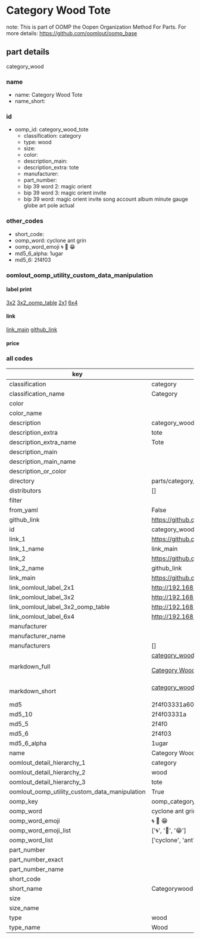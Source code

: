 # Category Wood Tote  

note: This is part of OOMP the Oopen Organization Method For Parts. For more details: https://github.com/oomlout/oomp_base

##  part details



category_wood

### name
* name: Category Wood Tote
* name_short: 
### id
* oomp_id: category_wood_tote
  * classification: category
  * type: wood
  * size: 
  * color: 
  * description_main: 
  * description_extra: tote
  * manufacturer: 
  * part_number: 
  * bip 39 word 2: magic orient
  * bip 39 word 3: magic orient invite
  * bip 39 word: magic orient invite song account album minute gauge globe art pole actual

### other_codes
* short_code: 
* oomp_word: cyclone ant grin
* oomp_word_emoji :cyclone: :ant: :grin:
* md5_6_alpha: 1ugar
* md5_6: 2f4f03






### oomlout_oomp_utility_custom_data_manipulation
#### label print
[3x2](http://192.168.1.245:1112/?label=oomp%201ugar)
[3x2_oomp_table](http://192.168.1.107:1112/?label=oomp%201ugar)
[2x1](http://192.168.1.242:1112/?label=oomp%201ugar)
[6x4](http://192.168.1.55:1112/?label=oomp%201ugar)    

#### link

[link_main](https://github.com/oomlout/oomlout_oomp_current_version_messy/tree/main/parts/category_wood_tote) [github_link](https://github.com/oomlout/oomlout_oomp_part_src/tree/main/parts/category_wood_tote)                             

#### price







### all codes 
| key | value |  
| --- | --- |  
| classification | category |  
| classification_name | Category |  
| color |  |  
| color_name |  |  
| description | category_wood |  
| description_extra | tote |  
| description_extra_name | Tote |  
| description_main |  |  
| description_main_name |  |  
| description_or_color |   |  
| directory | parts/category_wood_tote |  
| distributors | [] |  
| filter |  |  
| from_yaml | False |  
| github_link | https://github.com/oomlout/oomlout_oomp_part_src/tree/main/parts/category_wood_tote |  
| id | category_wood_tote |  
| link_1 | https://github.com/oomlout/oomlout_oomp_current_version_messy/tree/main/parts/category_wood_tote |  
| link_1_name | link_main |  
| link_2 | https://github.com/oomlout/oomlout_oomp_part_src/tree/main/parts/category_wood_tote |  
| link_2_name | github_link |  
| link_main | https://github.com/oomlout/oomlout_oomp_current_version_messy/tree/main/parts/category_wood_tote |  
| link_oomlout_label_2x1 | http://192.168.1.242:1112/?label=oomp%201ugar |  
| link_oomlout_label_3x2 | http://192.168.1.245:1112/?label=oomp%201ugar |  
| link_oomlout_label_3x2_oomp_table | http://192.168.1.107:1112/?label=oomp%201ugar |  
| link_oomlout_label_6x4 | http://192.168.1.55:1112/?label=oomp%201ugar |  
| manufacturer |  |  
| manufacturer_name |  |  
| manufacturers | [] |  
| markdown_full | [category_wood_tote](https://github.com/oomlout/oomlout_oomp_current_version_messy/tree/main/parts/category_wood_tote)<br>[](https://github.com/oomlout/oomlout_oomp_current_version_messy/tree/main/parts/category_wood_tote)<br>[Category Wood Tote](https://github.com/oomlout/oomlout_oomp_current_version_messy/tree/main/parts/category_wood_tote)<br><br> |  
| markdown_short | [category_wood_tote](https://github.com/oomlout/oomlout_oomp_current_version_messy/tree/main/parts/category_wood_tote)<br><br> |  
| md5 | 2f4f03331a6091a81780ccf2ec27242e |  
| md5_10 | 2f4f03331a |  
| md5_5 | 2f4f0 |  
| md5_6 | 2f4f03 |  
| md5_6_alpha | 1ugar |  
| name | Category Wood Tote |  
| oomlout_detail_hierarchy_1 | category |  
| oomlout_detail_hierarchy_2 | wood |  
| oomlout_detail_hierarchy_3 | tote |  
| oomlout_oomp_utility_custom_data_manipulation | True |  
| oomp_key | oomp_category_wood_tote |  
| oomp_word | cyclone ant grin |  
| oomp_word_emoji | :cyclone: :ant: :grin: |  
| oomp_word_emoji_list | [':cyclone:', ':ant:', ':grin:'] |  
| oomp_word_list | ['cyclone', 'ant', 'grin'] |  
| part_number |  |  
| part_number_exact |  |  
| part_number_name |  |  
| short_code |  |  
| short_name | Categorywood |  
| size |  |  
| size_name |  |  
| type | wood |  
| type_name | Wood |  
